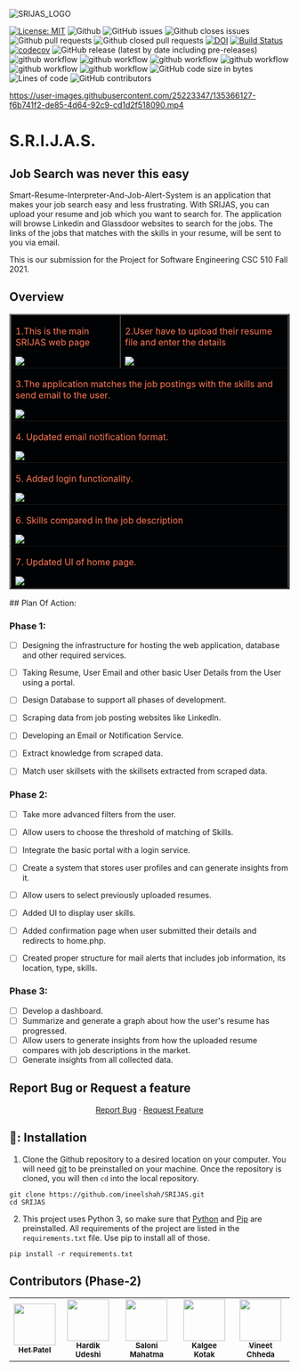 ![SRIJAS_LOGO](https://user-images.githubusercontent.com/40118578/135184051-73acf9be-07c1-4c98-9730-68fa161f6a1b.png)

[![License: MIT](https://img.shields.io/badge/License-MIT-yellow.svg)](https://opensource.org/licenses/MIT)
![Github](https://img.shields.io/badge/language-python-red.svg)
![GitHub issues](https://img.shields.io/github/issues-raw/hvudeshi/SRIJAS)
![Github closes issues](https://img.shields.io/github/issues-closed-raw/hvudeshi/SRIJAS)
![Github pull requests](https://img.shields.io/github/issues-pr/hvudeshi/SRIJAS)
![Github closed pull requests](https://img.shields.io/github/issues-pr-closed/hvudeshi/SRIJAS)
[![DOI](https://zenodo.org/badge/412287201.svg)](https://zenodo.org/badge/latestdoi/412287201)
[![Build Status](https://app.travis-ci.com/ineelshah/SRIJAS.svg?branch=main)](https://app.travis-ci.com/het-patel99/SRIJAS)
[![codecov](https://codecov.io/gh/hvudeshi/SRIJAS/branch/main/graph/badge.svg?token=GAOEO4D2LN)](https://codecov.io/gh/hvudeshi/SRIJAS)
![GitHub release (latest by date including pre-releases)](https://img.shields.io/github/v/release/hvudeshi/SRIJAS)
![github workflow](https://github.com/hvudeshi/SRIJAS/actions/workflows/unit_test.yml/badge.svg)
![github workflow](https://github.com/hvudeshi/SRIJAS/actions/workflows/style_checker.yml/badge.svg)
![github workflow](https://github.com/hvudeshi/SRIJAS/actions/workflows/main.yml/badge.svg)
![github workflow](https://github.com/hvudeshi/SRIJAS/actions/workflows/code_cov.yml/badge.svg)
![github workflow](https://github.com/hvudeshi/SRIJAS/actions/workflows/close_as_a_feature.yml/badge.svg)
![github workflow](https://github.com/hvudeshi/SRIJAS/actions/workflows/Respost.yml/badge.svg)
![GitHub code size in bytes](https://img.shields.io/github/languages/code-size/hvudeshi/SRIJAS)
![Lines of code](https://img.shields.io/tokei/lines/github/hvudeshi/SRIJAS)
![GitHub contributors](https://img.shields.io/github/contributors/hvudeshi/SRIJAS)

https://user-images.githubusercontent.com/25223347/135366127-f6b741f2-de85-4d64-92c9-cd1d2f518090.mp4

# S.R.I.J.A.S.
## Job Search was never this easy
Smart-Resume-Interpreter-And-Job-Alert-System is an application that makes your job search easy and less frustrating.
With SRIJAS, you can upload your resume and job which you want to search for. The application will browse Linkedin and Glassdoor websites to search for the jobs.
The links of the jobs that matches with the skills in your resume, will be sent to you via email.

This is our submission for the Project for Software Engineering CSC 510 Fall 2021.


## Overview
<table border="2" bordercolorlight="#b9dcff" bordercolordark="#006fdd">

  <tr style="background: #010203 ">
    <td valign="left"> 
      <p style="color: #FF7A59"> 1.This is the main SRIJAS web page 
      </p>
      <a href="./images/home_page.png"> 
        <img src="./images/home_page.png" >      
      </a>
    </td>
    <td valign="center"> 
      <p style="color: #FF7A59"> 2.User have to upload their resume file and enter the details
      </p>
      <a href="./images/resume_upload.png">
        <img src="./images/resume_upload.png"> 
      </a>
    </td>
  </tr>
  <tr style="background: #010203;"> 
    <td colspan = "2">
      <p style="color: #FF7A59"> 3.The application matches the job postings with the skills and send email to the user.
      </p>  
      <a href="./images/email.PNG">
        <img src="./images/email.PNG">    
      </a>
     </td>
    </td>
  </tr>
  <tr style="background: #010203;"> 
    <td colspan = "2">
      <p style="color: #FF7A59"> 4. Updated email notification format.</p>  
            <a href="./images/email_updated_final.png">
<img src="./images/email_updated_final.png"> </a>
     </td>
    </td>
  </tr>
    <tr style="background: #010203;"> 
    <td colspan = "2">
  <p style="color: #FF7A59"> 5. Added login functionality.</p> 
       <a href="./images/ss-login.png">
<img src="./images/ss-login.png">  
      </a>
     </td>
    </td>
  </tr>
      <tr style="background: #010203;"> 
    <td colspan = "2">
    <p style="color: #FF7A59">6. Skills compared in the job description</p> 
      <a href="./images/ss-skills.png">
<img src="./images/ss-skills.png">  
      </a>
     </td>
    </td>
  </tr>
      <tr style="background: #010203;"> 
    <td colspan = "2">
     <p style="color: #FF7A59"> 7. Updated UI of home page.</p> 
      <a href="./images/sui_updated.png">
<img src="./images/ui_updated.png">   
      </a>
     </td>
    </td>
  </tr>
  </table>
## Plan Of Action:

### Phase 1:
- [ ] Designing the infrastructure for hosting the web application, database and other required services.
- [ ] Taking Resume, User Email and other basic User Details from the User using a portal.
- [ ] Design Database to support all phases of development.
- [ ] Scraping data from job posting websites like LinkedIn.
- [ ] Developing an Email or Notification Service.
- [ ] Extract knowledge from scraped data.
- [ ] Match user skillsets with the skillsets extracted from scraped data.


### Phase 2:
- [ ] Take more advanced filters from the user.
- [ ] Allow users to choose the threshold of matching of Skills.
- [ ] Integrate the basic portal with a login service.
- [ ] Create a system that stores user profiles and can generate insights from it.
- [ ] Allow users to select previously uploaded resumes.
- [ ] Added UI to display user skills. 
- [ ] Added confirmation page when user submitted their details and redirects to home.php.
- [ ] Created proper structure for mail alerts that includes job information, its location, type, skills.


### Phase 3:
- [ ] Develop a dashboard.
- [ ] Summarize and generate a graph about how the user's resume has progressed.
- [ ] Allow users to generate insights from how the uploaded resume compares with job descriptions in the market.
- [ ] Generate insights from all collected data.

## Report Bug or Request a feature
<p align="center">
    <a href="https://github.com/hvudeshi/SRIJAS/issues/new/choose">Report Bug</a>
    ·
    <a href="https://github.com/hvudeshi/SRIJAS/issues/new/choose">Request Feature</a>
</p>

🔱: Installation
---
1. Clone the Github repository to a desired location on your computer. You will need [git](https://git-scm.com/) to be preinstalled on your machine. Once the repository is cloned, you will then ```cd``` into the local repository.
```
git clone https://github.com/ineelshah/SRIJAS.git
cd SRIJAS
```
2. This project uses Python 3, so make sure that [Python](https://www.python.org/downloads/) and [Pip](https://pip.pypa.io/en/stable/installation/) are preinstalled. All requirements of the project are listed in the ```requirements.txt``` file. Use pip to install all of those.
```
pip install -r requirements.txt
```

## Contributors (Phase-2)

<table>
  <tr>
    <td align="center"><a href="https://github.com/het-patel99"><img src="https://avatars.githubusercontent.com/u/44945317?s=400&u=c05d1c4c8cf27c526d9d8c72b0725255500591cd&v=4" width="75px;" alt=""/><br /><sub><b>Het Patel</b></sub></a></td>
    <td align="center"><a href="https://github.com/hvudeshi"><img src="https://avatars.githubusercontent.com/u/22682878?v=4" width="75px;" alt=""/><br /><sub><b>Hardik Udeshi</b></sub></a><br /></td>
    <td align="center"><a href="https://github.com/sal0ni"><img src="https://avatars.githubusercontent.com/u/37000199?v=4" width="75px;" alt=""/><br /><sub><b>Saloni Mahatma</b></sub></a><br /></td>
    <td align="center"><a href="https://github.com/kalgeekotak99"><img src="https://avatars.githubusercontent.com/u/43135408?v=4" width="75px;" alt=""/><br /><sub><b>Kalgee Kotak</b></sub></a><br /></td>
    <td align="center"><a href="https://github.com/Vineet2311"><img src="https://avatars.githubusercontent.com/u/89501442?v=4" width="75px;" alt=""/><br /><sub><b>Vineet Chheda</b></sub></a><br /></td>
  </tr>
</table>
